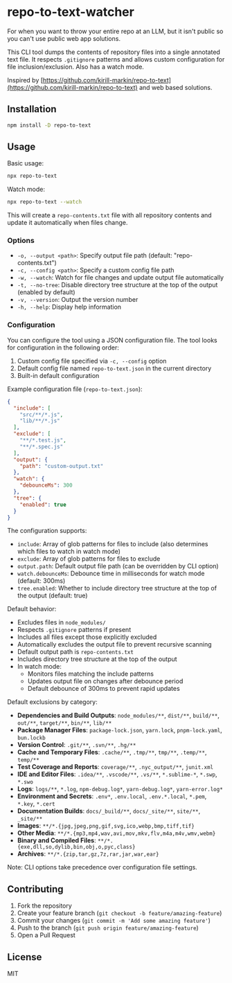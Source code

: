 # repo-to-text-watcher

For when you want to throw your entire repo at an LLM, but it isn't public so you can't use public web app solutions.

This CLI tool dumps the contents of repository files into a single annotated text file. It respects `.gitignore` patterns and allows custom configuration for file inclusion/exclusion. Also has a watch mode.

Inspired by [https://github.com/kirill-markin/repo-to-text](https://github.com/kirill-markin/repo-to-text) and web based solutions.

## Installation

```bash
npm install -D repo-to-text
```

## Usage

Basic usage:
```bash
npx repo-to-text
```

Watch mode:
```bash
npx repo-to-text --watch
```

This will create a `repo-contents.txt` file with all repository contents and update it automatically when files change.

### Options

- `-o, --output <path>`: Specify output file path (default: "repo-contents.txt")
- `-c, --config <path>`: Specify a custom config file path
- `-w, --watch`: Watch for file changes and update output file automatically
- `-t, --no-tree`: Disable directory tree structure at the top of the output (enabled by default)
- `-v, --version`: Output the version number
- `-h, --help`: Display help information

### Configuration

You can configure the tool using a JSON configuration file. The tool looks for configuration in the following order:

1. Custom config file specified via `-c, --config` option
2. Default config file named `repo-to-text.json` in the current directory
3. Built-in default configuration

Example configuration file (`repo-to-text.json`):
```json
{
  "include": [
    "src/**/*.js",
    "lib/**/*.js"
  ],
  "exclude": [
    "**/*.test.js",
    "**/*.spec.js"
  ],
  "output": {
    "path": "custom-output.txt"
  },
  "watch": {
    "debounceMs": 300
  },
  "tree": {
    "enabled": true
  }
}
```

The configuration supports:
- `include`: Array of glob patterns for files to include (also determines which files to watch in watch mode)
- `exclude`: Array of glob patterns for files to exclude
- `output.path`: Default output file path (can be overridden by CLI option)
- `watch.debounceMs`: Debounce time in milliseconds for watch mode (default: 300ms)
- `tree.enabled`: Whether to include directory tree structure at the top of the output (default: true)

Default behavior:
- Excludes files in `node_modules/`
- Respects `.gitignore` patterns if present
- Includes all files except those explicitly excluded
- Automatically excludes the output file to prevent recursive scanning
- Default output path is `repo-contents.txt`
- Includes directory tree structure at the top of the output
- In watch mode:
  - Monitors files matching the include patterns
  - Updates output file on changes after debounce period
  - Default debounce of 300ms to prevent rapid updates

Default exclusions by category:
- **Dependencies and Build Outputs**: `node_modules/**`, `dist/**`, `build/**`, `out/**`, `target/**`, `bin/**`, `lib/**`
- **Package Manager Files**: `package-lock.json`, `yarn.lock`, `pnpm-lock.yaml`, `bun.lockb`
- **Version Control**: `.git/**`, `.svn/**`, `.hg/**`
- **Cache and Temporary Files**: `.cache/**`, `.tmp/**`, `tmp/**`, `.temp/**`, `temp/**`
- **Test Coverage and Reports**: `coverage/**`, `.nyc_output/**`, `junit.xml`
- **IDE and Editor Files**: `.idea/**`, `.vscode/**`, `.vs/**`, `*.sublime-*`, `*.swp`, `*.swo`
- **Logs**: `logs/**`, `*.log`, `npm-debug.log*`, `yarn-debug.log*`, `yarn-error.log*`
- **Environment and Secrets**: `.env*`, `.env.local`, `.env.*.local`, `*.pem`, `*.key`, `*.cert`
- **Documentation Builds**: `docs/_build/**`, `docs/_site/**`, `site/**`, `_site/**`
- **Images**: `**/*.{jpg,jpeg,png,gif,svg,ico,webp,bmp,tiff,tif}`
- **Other Media**: `**/*.{mp3,mp4,wav,avi,mov,mkv,flv,m4a,m4v,wmv,webm}`
- **Binary and Compiled Files**: `**/*.{exe,dll,so,dylib,bin,obj,o,pyc,class}`
- **Archives**: `**/*.{zip,tar,gz,7z,rar,jar,war,ear}`

Note: CLI options take precedence over configuration file settings.

## Contributing

1. Fork the repository
2. Create your feature branch (`git checkout -b feature/amazing-feature`)
3. Commit your changes (`git commit -m 'Add some amazing feature'`)
4. Push to the branch (`git push origin feature/amazing-feature`)
5. Open a Pull Request

## License

MIT
